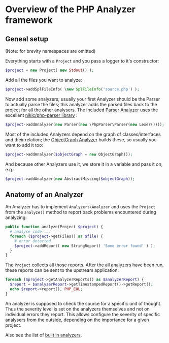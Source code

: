 # Overview of the PHP Analyzer framework

## Geneal setup

(Note: for brevity namespaces are omitted)

Everything starts with a `Project` and you pass a logger to it's constructor:
```PHP
$project = new Project( new Stdout() );
```

Add all the files you want to analyze:
```PHP
$project->addSplFileInfo( \new SplFileInfo('source.php') );
```

Now add some analyzers; usually your first Analyzer should be the Parser to
actually parse the files; this analyzer adds the parsed files back to the
project for all the other analysers. The included
[Parser Analyzer](/lib/Analyzers/Parser.php) uses the excellent
[nikic/php-parser library](https://github.com/nikic/PHP-Parser) :
```PHP
$project->addAnalyzer(new Parser(new \PhpParser\Parser(new Lexer())));
```

Most of the included Analyzers depend on the graph of classes/interfaces and
their relation; the [ObjectGraph Analyzer](lib/Analyzers/ObjectGraph/ObjectGraph.php)
builds these, so usually you want to add it too:
```PHP
$project->addAnalyzer($objectGraph = new ObjectGraph());
```

And because other Analyzers use it, we store it in a variable and pass it on, e.g.:
```PHP
$project->addAnalyzer(new AbstractMissing($objectGraph));
```

## Anatomy of an Analyzer

An Analyzer has to implement `Analyzers\Analyzer` and uses the `Project` from the
`analyze()` method to report back problems encountered during analyzing:
```PHP
public function analyze(Project $project) {
  # analyse code ...
  foreach ($project->getFiles() as $file) {
    # error detected
    $project->addReport( new StringReport( 'Some error found' ) );
  }
}
```

The `Project` collects all those reports. After the all analyzers have been run,
these reports can be sent to the upstream application:
```PHP
foreach ($project->getAnalyzerReports() as $analyzerReport) {
  $report = $analyzerReport->getTimestampedReport()->getReport();
  echo $report->report(), PHP_EOL;
}
```

An analyzer is supposed to check the source for a specific unit of thought. Thus
the severity level is set on the analyzers themselves and not on individual
errors they report. This allows configure the severity of specific analysers
from the outside, depending on the importance for a given project.


Also see the list of [built in analyzers](analyzers.md).
